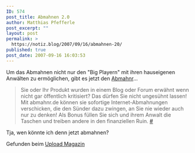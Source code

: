 ```yaml
---
ID: 574
post_title: Abmahnen 2.0
author: Matthias Pfefferle
post_excerpt: ""
layout: post
permalink: >
  https://notiz.blog/2007/09/16/abmahnen-20/
published: true
post_date: 2007-09-16 16:03:53
---
```

<!-- wp:paragraph -->
<p>Um das Abmahnen nicht nur den "Big Playern" mit ihren hauseigenen Anwälten zu ermöglichen, gibt es jetzt den <a href="http://abmahnr.de/">Abmahnr</a>... </p>
<!-- /wp:paragraph -->

<!-- wp:quote -->
<blockquote class="wp-block-quote">
	<p>Sie oder Ihr Produkt wurden in einem Blog oder Forum erwähnt wenn nicht gar öffentlich kritisiert? Das dürfen Sie nicht ungesühnt lassen! Mit abmahnr.de können sie sofortige Internet-Abmahnungen verschicken, die den Sünder dazu zwingen, an Sie nie wieder auch nur zu denken! Als Bonus füllen Sie sich und ihrem Anwalt die Taschen und treiben andere in den finanziellen Ruin. <a href="http://abmahnr.de/">#</a></p>
</blockquote>
<!-- /wp:quote -->

<!-- wp:paragraph -->
<p>Tja, wen könnte ich denn jetzt abmahnen?</p>
<!-- /wp:paragraph -->

<!-- wp:paragraph -->
<p>Gefunden beim <a href="http://upload-magazin.de/?p=605">Upload Magazin</a></p>
<!-- /wp:paragraph -->